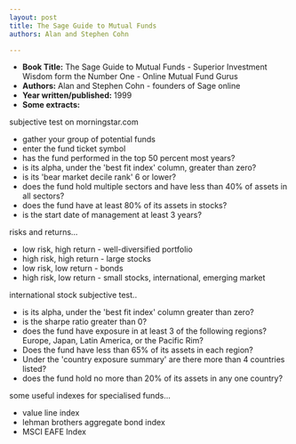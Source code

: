 ```yaml
---
layout: post
title: The Sage Guide to Mutual Funds
authors: Alan and Stephen Cohn

---
```


- **Book Title:** The Sage Guide to Mutual Funds - Superior Investment Wisdom form the Number One - Online Mutual Fund Gurus
- **Authors:** Alan and Stephen Cohn - founders of Sage online
- **Year written/published:** 1999
- **Some extracts:**

subjective test on morningstar.com

- gather your group of potential funds
- enter the fund ticket symbol
- has the fund performed in the top 50 percent most years?
- is its alpha, under the 'best fit index' column, greater than zero?
- is its 'bear market decile rank' 6 or lower?
- does the fund hold multiple sectors and have less than 40% of assets in all sectors?
- does the fund have at least 80% of its assets in stocks?
- is the start date of management at least 3 years?

risks and returns...

- low risk, high return - well-diversified portfolio
- high risk, high return - large stocks
- low risk, low return - bonds
- high risk, low return - small stocks, international, emerging market

international stock subjective test..

- is its alpha, under the 'best fit index' column greater than zero?
- is the sharpe ratio greater than 0?
- does the fund have exposure in at least 3 of the following regions? Europe, Japan, Latin America, or the Pacific Rim?
- Does the fund have less than 65% of its assets in each region?
- Under the 'country exposure summary' are there more than 4 countries listed?
- does the fund hold no more than 20% of its assets in any one country?

some useful indexes for specialised funds...

- value line index
- lehman brothers aggregate bond index
- MSCI EAFE Index
